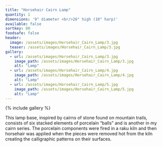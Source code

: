 ```yaml
---
title: "Horsehair Cairn Lamp"
quantity: 1
dimensions: '9" diameter <br/>26" high (10" harp)'
available: false
sortkey: 80
foodsafe: false
header:
  image: /assets/images/Horsehair_Cairn_Lamp/3.jpg
  teaser: /assets/images/Horsehair_Cairn_Lamp/3.jpg
gallery:
  - url: /assets/images/Horsehair_Cairn_Lamp/3.jpg
    image_path: /assets/images/Horsehair_Cairn_Lamp/3.jpg
    alt: "Lamp"
  - url: /assets/images/Horsehair_Cairn_Lamp/4.jpg
    image_path: /assets/images/Horsehair_Cairn_Lamp/4.jpg
    alt: "Lamp"
  - url: /assets/images/Horsehair_Cairn_Lamp/5.jpg
    image_path: /assets/images/Horsehair_Cairn_Lamp/5.jpg
    alt: "Lamp"
---
```


{% include gallery %}

This lamp base, inspired by cairns of stone found on mountain trails, consists of six stacked elements of porcelain “balls” and is another in my cairn series. The porcelain components were fired in a raku kiln and then horsehair was applied when the pieces were removed hot from the kiln creating the calligraphic patterns on their surfaces.